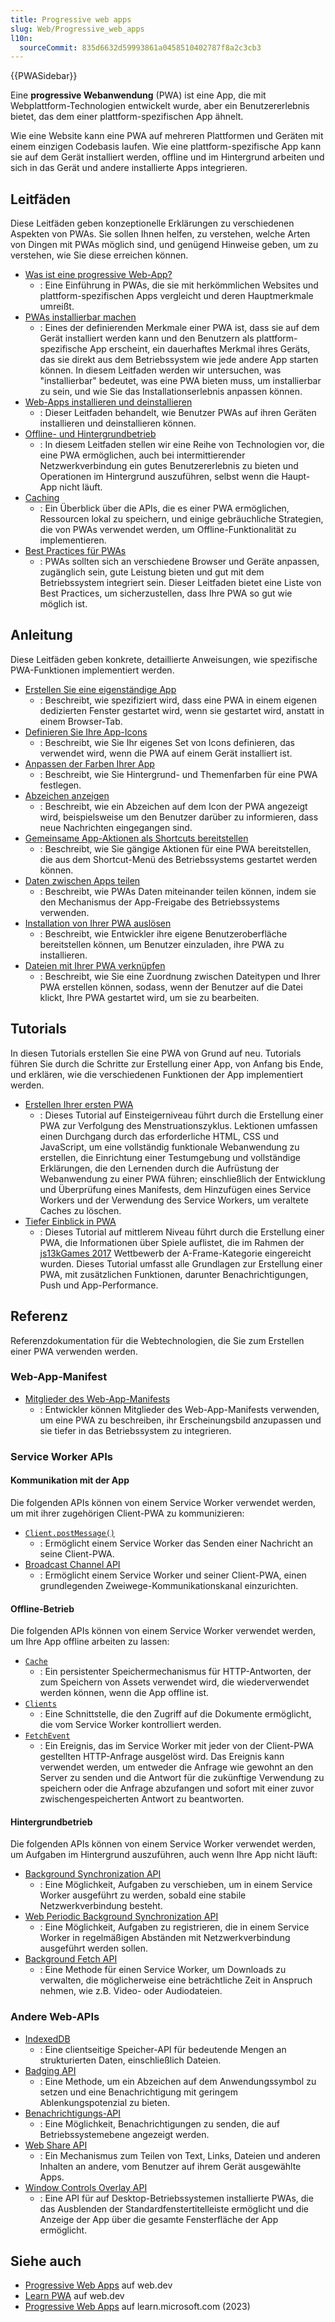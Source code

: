 ```yaml
---
title: Progressive web apps
slug: Web/Progressive_web_apps
l10n:
  sourceCommit: 835d6632d59993861a0458510402787f8a2c3cb3
---
```


{{PWASidebar}}

Eine **progressive Webanwendung** (PWA) ist eine App, die mit Webplattform-Technologien entwickelt wurde, aber ein Benutzererlebnis bietet, das dem einer plattform-spezifischen App ähnelt.

Wie eine Website kann eine PWA auf mehreren Plattformen und Geräten mit einem einzigen Codebasis laufen. Wie eine plattform-spezifische App kann sie auf dem Gerät installiert werden, offline und im Hintergrund arbeiten und sich in das Gerät und andere installierte Apps integrieren.

## Leitfäden

Diese Leitfäden geben konzeptionelle Erklärungen zu verschiedenen Aspekten von PWAs. Sie sollen Ihnen helfen, zu verstehen, welche Arten von Dingen mit PWAs möglich sind, und genügend Hinweise geben, um zu verstehen, wie Sie diese erreichen können.

- [Was ist eine progressive Web-App?](/de/docs/Web/Progressive_web_apps/Guides/What_is_a_progressive_web_app)
  - : Eine Einführung in PWAs, die sie mit herkömmlichen Websites und plattform-spezifischen Apps vergleicht und deren Hauptmerkmale umreißt.
- [PWAs installierbar machen](/de/docs/Web/Progressive_web_apps/Guides/Making_PWAs_installable)
  - : Eines der definierenden Merkmale einer PWA ist, dass sie auf dem Gerät installiert werden kann und den Benutzern als plattform-spezifische App erscheint, ein dauerhaftes Merkmal ihres Geräts, das sie direkt aus dem Betriebssystem wie jede andere App starten können. In diesem Leitfaden werden wir untersuchen, was "installierbar" bedeutet, was eine PWA bieten muss, um installierbar zu sein, und wie Sie das Installationserlebnis anpassen können.
- [Web-Apps installieren und deinstallieren](/de/docs/Web/Progressive_web_apps/Guides/Installing)
  - : Dieser Leitfaden behandelt, wie Benutzer PWAs auf ihren Geräten installieren und deinstallieren können.
- [Offline- und Hintergrundbetrieb](/de/docs/Web/Progressive_web_apps/Guides/Offline_and_background_operation)
  - : In diesem Leitfaden stellen wir eine Reihe von Technologien vor, die eine PWA ermöglichen, auch bei intermittierender Netzwerkverbindung ein gutes Benutzererlebnis zu bieten und Operationen im Hintergrund auszuführen, selbst wenn die Haupt-App nicht läuft.
- [Caching](/de/docs/Web/Progressive_web_apps/Guides/Caching)
  - : Ein Überblick über die APIs, die es einer PWA ermöglichen, Ressourcen lokal zu speichern, und einige gebräuchliche Strategien, die von PWAs verwendet werden, um Offline-Funktionalität zu implementieren.
- [Best Practices für PWAs](/de/docs/Web/Progressive_web_apps/Guides/Best_practices)
  - : PWAs sollten sich an verschiedene Browser und Geräte anpassen, zugänglich sein, gute Leistung bieten und gut mit dem Betriebssystem integriert sein. Dieser Leitfaden bietet eine Liste von Best Practices, um sicherzustellen, dass Ihre PWA so gut wie möglich ist.

## Anleitung

Diese Leitfäden geben konkrete, detaillierte Anweisungen, wie spezifische PWA-Funktionen implementiert werden.

- [Erstellen Sie eine eigenständige App](/de/docs/Web/Progressive_web_apps/How_to/Create_a_standalone_app)
  - : Beschreibt, wie spezifiziert wird, dass eine PWA in einem eigenen dedizierten Fenster gestartet wird, wenn sie gestartet wird, anstatt in einem Browser-Tab.
- [Definieren Sie Ihre App-Icons](/de/docs/Web/Progressive_web_apps/How_to/Define_app_icons)
  - : Beschreibt, wie Sie Ihr eigenes Set von Icons definieren, das verwendet wird, wenn die PWA auf einem Gerät installiert ist.
- [Anpassen der Farben Ihrer App](/de/docs/Web/Progressive_web_apps/How_to/Customize_your_app_colors)
  - : Beschreibt, wie Sie Hintergrund- und Themenfarben für eine PWA festlegen.
- [Abzeichen anzeigen](/de/docs/Web/Progressive_web_apps/How_to/Display_badge_on_app_icon)
  - : Beschreibt, wie ein Abzeichen auf dem Icon der PWA angezeigt wird, beispielsweise um den Benutzer darüber zu informieren, dass neue Nachrichten eingegangen sind.
- [Gemeinsame App-Aktionen als Shortcuts bereitstellen](/de/docs/Web/Progressive_web_apps/How_to/Expose_common_actions_as_shortcuts)
  - : Beschreibt, wie Sie gängige Aktionen für eine PWA bereitstellen, die aus dem Shortcut-Menü des Betriebssystems gestartet werden können.
- [Daten zwischen Apps teilen](/de/docs/Web/Progressive_web_apps/How_to/Share_data_between_apps)
  - : Beschreibt, wie PWAs Daten miteinander teilen können, indem sie den Mechanismus der App-Freigabe des Betriebssystems verwenden.
- [Installation von Ihrer PWA auslösen](/de/docs/Web/Progressive_web_apps/How_to/Trigger_install_prompt)
  - : Beschreibt, wie Entwickler ihre eigene Benutzeroberfläche bereitstellen können, um Benutzer einzuladen, ihre PWA zu installieren.
- [Dateien mit Ihrer PWA verknüpfen](/de/docs/Web/Progressive_web_apps/How_to/Associate_files_with_your_PWA)
  - : Beschreibt, wie Sie eine Zuordnung zwischen Dateitypen und Ihrer PWA erstellen können, sodass, wenn der Benutzer auf die Datei klickt, Ihre PWA gestartet wird, um sie zu bearbeiten.

## Tutorials

In diesen Tutorials erstellen Sie eine PWA von Grund auf neu. Tutorials führen Sie durch die Schritte zur Erstellung einer App, von Anfang bis Ende, und erklären, wie die verschiedenen Funktionen der App implementiert werden.

- [Erstellen Ihrer ersten PWA](/de/docs/Web/Progressive_web_apps/Tutorials/CycleTracker)
  - : Dieses Tutorial auf Einsteigerniveau führt durch die Erstellung einer PWA zur Verfolgung des Menstruationszyklus. Lektionen umfassen einen Durchgang durch das erforderliche HTML, CSS und JavaScript, um eine vollständig funktionale Webanwendung zu erstellen, die Einrichtung einer Testumgebung und vollständige Erklärungen, die den Lernenden durch die Aufrüstung der Webanwendung zu einer PWA führen; einschließlich der Entwicklung und Überprüfung eines Manifests, dem Hinzufügen eines Service Workers und der Verwendung des Service Workers, um veraltete Caches zu löschen.
- [Tiefer Einblick in PWA](/de/docs/Web/Progressive_web_apps/Tutorials/js13kGames)
  - : Dieses Tutorial auf mittlerem Niveau führt durch die Erstellung einer PWA, die Informationen über Spiele auflistet, die im Rahmen der [js13kGames 2017](https://2017.js13kgames.com/) Wettbewerb der A-Frame-Kategorie eingereicht wurden. Dieses Tutorial umfasst alle Grundlagen zur Erstellung einer PWA, mit zusätzlichen Funktionen, darunter Benachrichtigungen, Push und App-Performance.

## Referenz

Referenzdokumentation für die Webtechnologien, die Sie zum Erstellen einer PWA verwenden werden.

### Web-App-Manifest

- [Mitglieder des Web-App-Manifests](/de/docs/Web/Manifest)
  - : Entwickler können Mitglieder des Web-App-Manifests verwenden, um eine PWA zu beschreiben, ihr Erscheinungsbild anzupassen und sie tiefer in das Betriebssystem zu integrieren.

### Service Worker APIs

#### Kommunikation mit der App

Die folgenden APIs können von einem Service Worker verwendet werden, um mit ihrer zugehörigen Client-PWA zu kommunizieren:

- [`Client.postMessage()`](/de/docs/Web/API/Client/postMessage)
  - : Ermöglicht einem Service Worker das Senden einer Nachricht an seine Client-PWA.
- [Broadcast Channel API](/de/docs/Web/API/Broadcast_Channel_API)
  - : Ermöglicht einem Service Worker und seiner Client-PWA, einen grundlegenden Zweiwege-Kommunikationskanal einzurichten.

#### Offline-Betrieb

Die folgenden APIs können von einem Service Worker verwendet werden, um Ihre App offline arbeiten zu lassen:

- [`Cache`](/de/docs/Web/API/Cache)
  - : Ein persistenter Speichermechanismus für HTTP-Antworten, der zum Speichern von Assets verwendet wird, die wiederverwendet werden können, wenn die App offline ist.
- [`Clients`](/de/docs/Web/API/Clients)
  - : Eine Schnittstelle, die den Zugriff auf die Dokumente ermöglicht, die vom Service Worker kontrolliert werden.
- [`FetchEvent`](/de/docs/Web/API/FetchEvent)
  - : Ein Ereignis, das im Service Worker mit jeder von der Client-PWA gestellten HTTP-Anfrage ausgelöst wird. Das Ereignis kann verwendet werden, um entweder die Anfrage wie gewohnt an den Server zu senden und die Antwort für die zukünftige Verwendung zu speichern oder die Anfrage abzufangen und sofort mit einer zuvor zwischengespeicherten Antwort zu beantworten.

#### Hintergrundbetrieb

Die folgenden APIs können von einem Service Worker verwendet werden, um Aufgaben im Hintergrund auszuführen, auch wenn Ihre App nicht läuft:

- [Background Synchronization API](/de/docs/Web/API/Background_Synchronization_API)
  - : Eine Möglichkeit, Aufgaben zu verschieben, um in einem Service Worker ausgeführt zu werden, sobald eine stabile Netzwerkverbindung besteht.
- [Web Periodic Background Synchronization API](/de/docs/Web/API/Web_Periodic_Background_Synchronization_API)
  - : Eine Möglichkeit, Aufgaben zu registrieren, die in einem Service Worker in regelmäßigen Abständen mit Netzwerkverbindung ausgeführt werden sollen.
- [Background Fetch API](/de/docs/Web/API/Background_Fetch_API)
  - : Eine Methode für einen Service Worker, um Downloads zu verwalten, die möglicherweise eine beträchtliche Zeit in Anspruch nehmen, wie z.B. Video- oder Audiodateien.

### Andere Web-APIs

- [IndexedDB](/de/docs/Web/API/IndexedDB_API)
  - : Eine clientseitige Speicher-API für bedeutende Mengen an strukturierten Daten, einschließlich Dateien.
- [Badging API](/de/docs/Web/API/Badging_API)
  - : Eine Methode, um ein Abzeichen auf dem Anwendungssymbol zu setzen und eine Benachrichtigung mit geringem Ablenkungspotenzial zu bieten.
- [Benachrichtigungs-API](/de/docs/Web/API/Notifications_API)
  - : Eine Möglichkeit, Benachrichtigungen zu senden, die auf Betriebssystemebene angezeigt werden.
- [Web Share API](/de/docs/Web/API/Web_Share_API)
  - : Ein Mechanismus zum Teilen von Text, Links, Dateien und anderen Inhalten an andere, vom Benutzer auf ihrem Gerät ausgewählte Apps.
- [Window Controls Overlay API](/de/docs/Web/API/Window_Controls_Overlay_API)
  - : Eine API für auf Desktop-Betriebssystemen installierte PWAs, die das Ausblenden der Standardfenstertitelleiste ermöglicht und die Anzeige der App über die gesamte Fensterfläche der App ermöglicht.

## Siehe auch

- [Progressive Web Apps](https://web.dev/explore/progressive-web-apps) auf web.dev
- [Learn PWA](https://web.dev/learn/pwa/) auf web.dev
- [Progressive Web Apps](https://learn.microsoft.com/en-us/microsoft-edge/progressive-web-apps-chromium/) auf learn.microsoft.com (2023)
